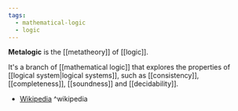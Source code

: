 ```yaml
---
tags:
  - mathematical-logic
  - logic
---
```

**Metalogic** is the [[metatheory]] of [[logic]].

It's a branch of [[mathematical logic]] that explores the properties of [[logical system|logical systems]], such as [[consistency]], [[completeness]], [[soundness]] and [[decidability]].

- [Wikipedia](https://en.wikipedia.org/wiki/Metalogic) ^wikipedia
